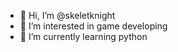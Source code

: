 - 👋 Hi, I’m @skeletknight
- 👀 I’m interested in game developing
- 🌱 I’m currently learning python

<!---
skeletknight/skeletknight is a ✨ special ✨ repository because its `README.md` (this file) appears on your GitHub profile.
You can click the Preview link to take a look at your changes.
--->
